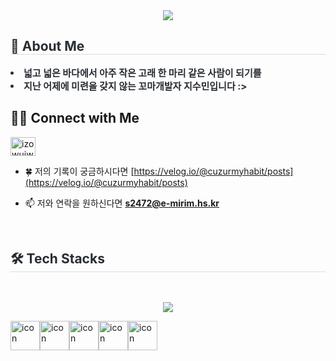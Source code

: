 <div align= "center">
    <img src="https://capsule-render.vercel.app/api?type=waving&color=gradient&height=180&text=Hello!%20I'm%20soomin-ji&animation=twinkling&fontColor=000000&fontSize=40" />
    </div>
    <div style="text-align: left;"> 
    <h2 style="border-bottom: 1px solid #d8dee4; color: #282d33;"> 🐋 About Me </h2>  
    <div style="font-weight: 700; font-size: 15px; text-align: left; color: #282d33;"> <li> 넓고 넓은 바다에서 아주 작은 고래 한 마리 같은 사람이 되기를</li><li> 지난 어제에 미련을 갖지 않는 꼬마개발자 지수민입니다 :> </div> 

<h2 align="left">👨‍💻 Connect with Me</h2>
<p align="left">
<a href="https://instagram.com/izowuiw" target="blank"><img align="center" src="https://raw.githubusercontent.com/rahuldkjain/github-profile-readme-generator/master/src/images/icons/Social/instagram.svg" alt="izowuiw" height="30" width="40" /></a>
</p>

- 🍀 저의 기록이 궁금하시다면 [https://velog.io/@cuzurmyhabit/posts](https://velog.io/@cuzurmyhabit/posts)

- 📫 저와 연락을 원하신다면 **s2472@e-mirim.hs.kr**

<br> 
    </div>
    <div style="text-align: left;">
    <h2 style="border-bottom: 1px solid #d8dee4; color: #282d33;"> 🛠️ Tech Stacks </h2> <br> 
        <p align="center">
          <a href="https://skillicons.dev">
            <img src="https://skillicons.dev/icons?i=html,css,dart,flutter,c" />
          </a>
        </p>
       <div style="display: flex; align-items: flex-start;"><img src="https://techstack-generator.vercel.app/js-icon.svg" alt="icon" width="47" height="47" /><img src="https://techstack-generator.vercel.app/django-icon.svg" alt="icon" width="47" height="47" /><img src="https://techstack-generator.vercel.app/python-icon.svg" alt="icon" width="47" height="47" /><img src="https://techstack-generator.vercel.app/mysql-icon.svg" alt="icon" width="47" height="47" /><img src="https://techstack-generator.vercel.app/java-icon.svg" alt="icon" width="47" height="47" /></div>

